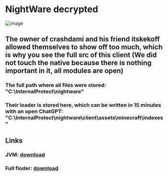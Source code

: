 # NightWare decrypted
![image](https://github.com/Loremas1er/NightWare/assets/88497195/c87102c4-ab3f-428a-b812-d6b8110699c3)

## The owner of crashdami and his friend itskekoff allowed themselves to show off too much, which is why you see the full src of this client (We did not touch the native because there is nothing important in it, all modules are open)
### The full path where all files were stored: "C:\InternalProtect\nightware"
### Their loader is stored here, which can be written in 15 minutes with an open ChatGPT: "C:\InternalProtect\nightware\client\assets\minecraft\indexes"

## Links
### JVM: [download](https://workupload.com/file/SFef7LCkEgX)
### Full floder: [download](https://workupload.com/file/57DNxkJK4Bm)
